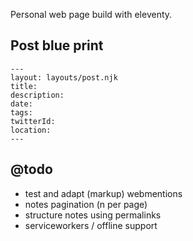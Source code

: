 Personal web page build with eleventy.

## Post blue print

```
---
layout: layouts/post.njk
title:
description:
date:
tags:
twitterId:
location:
---
```

## @todo

- test and adapt (markup) webmentions
- notes pagination (n per page)
- structure notes using permalinks
- serviceworkers / offline support


